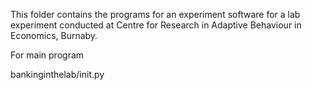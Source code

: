 This folder contains the programs for an experiment software for a lab experiment conducted at Centre for Research in Adaptive Behaviour in Economics, Burnaby.

For main program

  bankinginthelab/init.py
